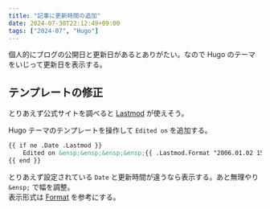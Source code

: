 ```yaml
---
title: "記事に更新時間の追加"
date: 2024-07-30T22:12:49+09:00
tags: ["2024-07", "Hugo"]
---
```


個人的にブログの公開日と更新日があるとありがたい。なので Hugo のテーマをいじって更新日を表示する。

## テンプレートの修正
  
とりあえず公式サイトを調べると [Lastmod](https://gohugo.io/methods/page/lastmod/) が使えそう。


Hugo テーマのテンプレートを操作して `Edited on` を追加する。  
```html
{{ if ne .Date .Lastmod }}
    Edited on &ensp;&ensp;&ensp;&ensp;{{ .Lastmod.Format "2006.01.02 15:04" }}
{{ end }}
```

とりあえず設定されている `Date` と更新時間が違うなら表示する。あと無理やり `&ensp;` で幅を調整。  
表示形式は [Format](https://gohugo.io/methods/time/format/) を参考にする。